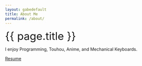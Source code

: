 ```yaml
---
layout: gabedefault
title: About Me
permalink: /about/
---
```


<span style="font-size:35px">{{ page.title }}</span>

I enjoy Programming, Touhou, Anime, and Mechanical Keyboards.

<a href="{{ site.baseurl }}/resume.pdf">
    Resume
</a>
